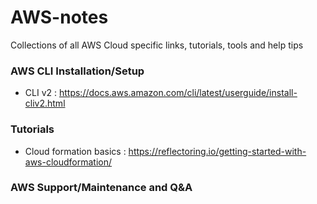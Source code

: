 # AWS-notes
Collections of all AWS Cloud specific links, tutorials, tools and help tips

### AWS CLI Installation/Setup 
+ CLI v2 : https://docs.aws.amazon.com/cli/latest/userguide/install-cliv2.html

### Tutorials
+ Cloud formation basics : https://reflectoring.io/getting-started-with-aws-cloudformation/

### AWS Support/Maintenance and Q&A
